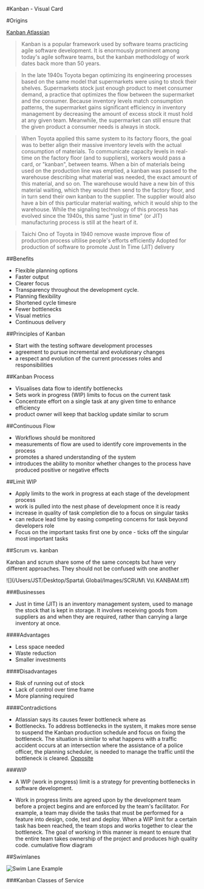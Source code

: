 #Kanban - Visual Card

#Origins

[Kanban Atlassian](https://www.atlassian.com/agile/kanban)
 
> Kanban is a popular framework used by software teams practicing agile software development. It is enormously prominent among today's agile software teams, but the kanban methodology of work dates back more than 50 years.

> In the late 1940s Toyota began optimizing its engineering processes based on the same model that supermarkets were using to stock their shelves. Supermarkets stock just enough product to meet consumer demand, a practice that optimizes the flow between the supermarket and the consumer. Because inventory levels match consumption patterns, the supermarket gains significant efficiency in inventory management by decreasing the amount of excess stock it must hold at any given team. Meanwhile, the supermarket can still ensure that the given product a consumer needs is always in stock.

> When Toyota applied this same system to its factory floors, the goal was to better align their massive inventory levels with the actual consumption of materials. To communicate capacity levels in real-time on the factory floor (and to suppliers), workers would pass a card, or "kanban", between teams. When a bin of materials being used on the production line was emptied, a kanban was passed to the warehouse describing what material was needed, the exact amount of this material, and so on. The warehouse would have a new bin of this material waiting, which they would then send to the factory floor, and in turn send their own kanban to the supplier. The supplier would also have a bin of this particular material waiting, which it would ship to the warehouse. While the signaling technology of this process has evolved since the 1940s, this same "just in time" (or JIT) manufacturing process is still at the heart of it.

> Taichi Ono of Toyota in 1940 
> remove waste 
> improve flow of production process 
> ultilise people's efforts efficiently 
> Adopted for production of software to promote Just In Time (JIT) delivery

##Benefits 

* Flexible planning options
* Faster output
* Clearer focus
* Transparency throughout the development cycle.
* Planning flexibility
* Shortened cycle timesre
* Fewer bottlenecks
* Visual metrics
* Continuous delivery

##Principles of Kanban

* Start with the testing software development processes 
* agreement to pursue incremental and evolutionary changes
* a respect and evolution  of the current processes roles and responsibilities 

##Kanban Process

* Visualises data flow to identify bottlenecks
* Sets work in progress (WIP) limits to focus on the current task 
* Concentrate effort on a single task at any given time to enhance efficiency
* product owner will keep that backlog update similar to scrum 

##Continuous Flow

* Workflows should be monitored 
* measurements of flow are used to identify core improvements in the process
* promotes a shared understanding of the system 
* introduces the ability to monitor whether changes to the process have produced positive or negative effects 

##Limit WIP 

* Apply limits to the work in progress at each stage of the development process 
* work is pulled into the nest phase of development once it is ready 
* increase in quality of task completion die to a focus on singular tasks 
* can reduce lead time by easing competing concerns for task beyond developers role
* Focus on the important tasks first one by once - ticks off the singular most important tasks  

##Scrum vs. kanban

Kanban and scrum share some of the same concepts but have very different approaches. They should not be confused with one another

![](/Users/JST/Desktop/Sparta\ Global/Images/SCRUM\ Vs\ KANBAM.tiff)


###Businesses 

* Just in time (JIT) is an inventory management system, used to manage the stock that is kept in storage. It involves receiving goods from suppliers as and when they are required, rather than carrying a large inventory at once.

####Advantages 
* Less space needed
* Waste reduction
* Smaller investments

####Disadvantages 
* Risk of running out of stock
* Lack of control over time frame
* More planning required

####Contradictions 
* Atlassian says its causes fewer bottleneck where as 
* Bottlenecks. To address bottlenecks in the system, it makes more sense to suspend the Kanban production schedule and focus on fixing the bottleneck. The situation is similar to what happens with a traffic accident occurs at an intersection where the assistance of a police officer, the planning scheduler, is needed to manage the traffic until the bottleneck is cleared. [Opposite](http://www.brighthubpm.com/methods-strategies/71133-weighing-the-disadvantages-of-the-kanban-system/)

###WIP

* A WIP (work in progress) limit is a strategy for preventing bottlenecks in software development.  

* Work in progress limits are agreed upon by the development team before a project begins and are enforced by the team's facilitator. For example, a team may divide the tasks that must be performed for a feature into design, code, test and deploy.  When a WIP limit for a certain task has been reached, the team stops and works together to clear the bottleneck.  The goal of working in this manner is meant to ensure that the entire team takes ownership of the project and produces high quality code.
cumulative flow diagram

##Swimlanes

![Swim Lane Example](http://image.slidesharecdn.com/kanbanboardiconstoolboxpowerpointinfodiagramv10-130612030918-phpapp01/95/kanban-board-icons-toolbox-powerpoint-infodiagram-22-638.jpg?cb=1444726252)

###Kanban Classes of Service 